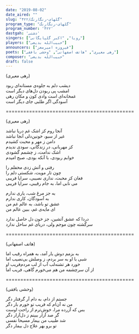 ```yaml
---
date: "2019-08-02"
date_aired: ""
slug: "گلهای-رنگارنگ/۴۲۲"
program_type: "گلهای-رنگارنگ"
program_number: '۴۲۲'
dastgah: 'دشتی'
singers: ["رویا", "اکبر گلپایگانی"]
players: ["حبیب‌الله بدیعی"]
announcers: ["فیروزه امیرمعز"]
poets: ["رهی معیری", "هاتف اصفهانی", "وحشی بافقی"]
composer: "حبیب‌الله بدیعی"
draft: false
---
```


(رهی معیری)  

دیشب دلم به جلوه‌ی مستانه‌ای ربود  
امشب پی ربودن دل‌های دیگر است  
غمخانه‌ای است وادی کون و مکان رهی  
آسودگی اگر طلبی جای دیگر است  

============================================  

(رهی معیری)  

آنجا روم کز اشک غم دریا نباشد  
غیر از سبو، خونین‌دلی آنجا نباشد  
دامن ز مهر و محبت کشیدم  
کز مهربانی، در زندگانی، سودی ندیدم  
اشک ندامت، ز چشمم گشودی  
خوابم ربودی، با آنکه بودی، صبح امیدم  

رفتی و آتش زدی محفلم را  
چون تار مویت، شکستی دلم را  
فغان کز محبت، نداری نصیبی، سراپا فریبی  
می نابی اما، به جام رقیبی، سراپا فریبی  

به جز مرغ شب، یاری ندارم  
به آسودگان، کاری ندارم  
عشق تو باشد، به عالم غم من  
ای مایه‌ی غم، ببین عالم من  

دردا که عشق آتشین، جز خون دل حاصل ندارد  
سرگشته چون موجم ولی، دریای غم ساحل ندارد  

============================================  

(هاتف اصفهانی)  

به بزمم دوش یار آمد، به همراه رقیب اما  
شبی با او به سر بردم، ز وصلش بی‌نصیب اما  
خورد هر تشنه‌لب آب از لب مردم‌فریب او  
از آن سرچشمه من هم می‌خورم گاهی، فریب اما  

============================================  

(وحشی بافقی)  

جستم از دام، به دام آر گرفتار دگر  
من نه آن‌ام که فریب تو خورم بار دگر  
بس که آزرده مرا، خوش‌ترم از راحت اوست  
گر صد آزار ببینم ز دل‌آزار دگر  
شد طبیب من بیمار مسیحا نفسی  
تو برو بهر علاج دل بیمار دگر  
